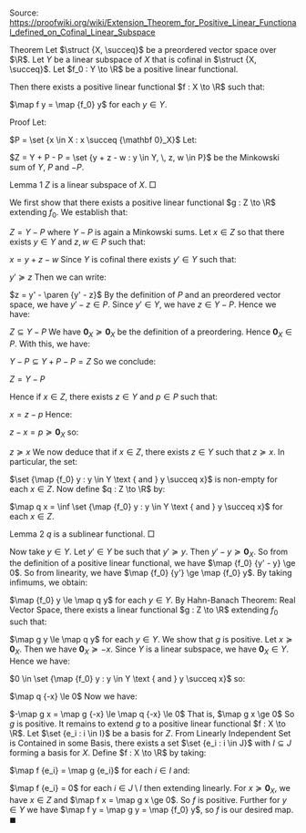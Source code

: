 # 

Source: https://proofwiki.org/wiki/Extension_Theorem_for_Positive_Linear_Functional_defined_on_Cofinal_Linear_Subspace



Theorem
Let $\struct {X, \succeq}$ be a preordered vector space over $\R$.
Let $Y$ be a linear subspace of $X$ that is cofinal in $\struct {X, \succeq}$.
Let $f_0 : Y \to \R$ be a positive linear functional.

Then there exists a positive linear functional $f : X \to \R$ such that:

$\map f y = \map {f_0} y$ for each $y \in Y$.


Proof
Let:

$P = \set {x \in X : x \succeq {\mathbf 0}_X}$
Let:

$Z = Y + P - P = \set {y + z - w : y \in Y, \, z, w \in P}$
be the Minkowski sum of $Y$, $P$ and $-P$.

Lemma 1
$Z$ is a linear subspace of $X$.
$\Box$

We first show that there exists a positive linear functional $g : Z \to \R$ extending $f_0$.
We establish that:

$Z = Y - P$
where $Y - P$ is again a Minkowski sums.
Let $x \in Z$ so that there exists $y \in Y$ and $z, w \in P$ such that:

$x = y + z - w$
Since $Y$ is cofinal there exists $y' \in Y$ such that:

$y' \succeq z$
Then we can write:

$z = y' - \paren {y' - z}$
By the definition of $P$ and an preordered vector space, we have $y' - z \in P$. 
Since $y' \in Y$, we have $z \in Y - P$.
Hence we have:

$Z \subseteq Y - P$
We have ${\mathbf 0}_X \succeq {\mathbf 0}_X$ be the definition of a preordering.
Hence ${\mathbf 0}_X \in P$.
With this, we have:

$Y - P \subseteq Y + P - P = Z$
So we conclude:

$Z = Y - P$

Hence if $x \in Z$, there exists $z \in Y$ and $p \in P$ such that:

$x = z - p$
Hence:

$z - x = p \succeq {\mathbf 0}_X$
so:

$z \succeq x$
We now deduce that if $x \in Z$, there exists $z \in Y$ such that $z \succeq x$. 
In particular, the set:

$\set {\map {f_0} y : y \in Y \text { and } y \succeq x}$
is non-empty for each $x \in Z$.
Now define $q : Z \to \R$ by:

$\map q x = \inf \set {\map {f_0} y : y \in Y \text { and } y \succeq x}$
for each $x \in Z$.

Lemma 2
$q$ is a sublinear functional.
$\Box$

Now take $y \in Y$. 
Let $y' \in Y$ be such that $y' \succeq y$. 
Then $y' - y \succeq {\mathbf 0}_X$. 
So from the definition of a positive linear functional, we have $\map {f_0} {y' - y} \ge 0$.
So from linearity, we have $\map {f_0} {y'} \ge \map {f_0} y$. 
By taking infimums, we obtain: 

$\map {f_0} y \le \map q y$ for each $y \in Y$.
By Hahn-Banach Theorem: Real Vector Space, there exists a linear functional $g : Z \to \R$ extending $f_0$ such that:

$\map g y \le \map q y$ for each $y \in Y$.
We show that $g$ is positive.
Let $x \succeq {\mathbf 0}_X$.
Then we have ${\mathbf 0}_X \succeq -x$.
Since $Y$ is a linear subspace, we have ${\mathbf 0}_X \in Y$. 
Hence we have:

$0 \in \set {\map {f_0} y : y \in Y \text { and } y \succeq x}$
so:

$\map q {-x} \le 0$
Now we have:

$-\map g x = \map g {-x} \le \map q {-x} \le 0$
That is, $\map g x \ge 0$
So $g$ is positive.
It remains to extend $g$ to a positive linear functional $f : X \to \R$. 
Let $\set {e_i : i \in I}$ be a basis for $Z$. 
From Linearly Independent Set is Contained in some Basis, there exists a set $\set {e_i : i \in J}$ with $I \subseteq J$ forming a basis for $X$. 
Define $f : X \to \R$ by taking:

$\map f {e_i} = \map g {e_i}$ for each $i \in I$
and:

$\map f {e_i} = 0$ for each $i \in J \setminus I$
then extending linearly. 
For $x \succeq {\mathbf 0}_X$, we have $x \in Z$ and $\map f x = \map g x \ge 0$. 
So $f$ is positive.
Further for $y \in Y$ we have $\map f y = \map g y = \map {f_0} y$, so $f$ is our desired map.
$\blacksquare$





